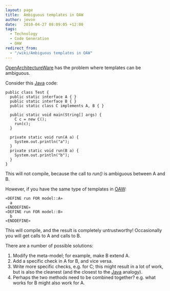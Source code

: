 ```yaml
---
layout: page
title:  Ambiguous templates in OAW
author: jevon
date:   2010-04-27 08:09:05 +12:00
tags:
  - Technology
  - Code Generation
  - OAW
redirect_from:
  - "/wiki/Ambiguous templates in OAW"
---
```


[OpenArchitectureWare](openArchitectureWare.md) has the problem where templates can be ambiguous.

Consider this [Java](Java.md) code:

```
public class Test {
  public static interface A { }
  public static interface B { }
  public static class C implements A, B { }
  
  public static void main(String[] args) {
    C c = new C();
    run(c);
  }

  private static void run(A a) {
    System.out.println("a");
  }
  private static void run(B a) {
    System.out.println("b");
  }
}
```

This will not compile, because the call to _run()_ is ambiguous between A and B.

However, if you have the same type of templates in [OAW](OAW.md):

```
«DEFINE run FOR model::A»
  a
«ENDDEFINE»
«DEFINE run FOR model::B»
  b
«ENDDEFINE»
```

This will compile, and the result is completely untrustworthy! Occasionally you will get calls to A and calls to B.

There are a number of possible solutions:

1. Modify the meta-model; for example, make B extend A.
1. Add a specific check in A for B, and vice versa.
1. Write more specific checks, e.g. for C; this might result in a lot of work, but is also the cleanest (and the closest to the [Java](Java.md) analogy).
1. Perhaps the two methods need to be combined together? e.g. what works for B might also work for A.
